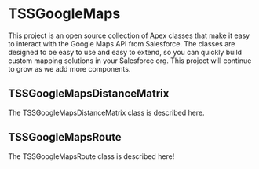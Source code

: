 # TSSGoogleMaps

This project is an open source collection of Apex classes that make it easy to interact with the Google Maps API from Salesforce. The classes are designed to be easy to use and easy to extend, so you can quickly build custom mapping solutions in your Salesforce org. This project will continue to grow as we add more components.

## TSSGoogleMapsDistanceMatrix

The TSSGoogleMapsDistanceMatrix class is described here.

## TSSGoogleMapsRoute

The TSSGoogleMapsRoute class is described here!